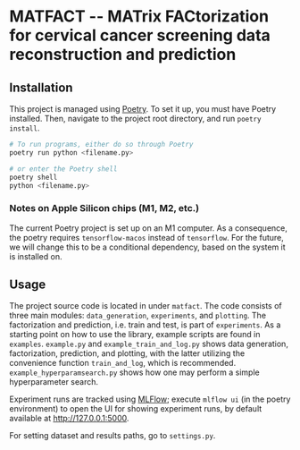 # MATFACT -- MATrix FACtorization for cervical cancer screening data reconstruction and prediction

## Installation
This project is managed using [Poetry](https://python-poetry.org/).
To set it up, you must have Poetry installed.
Then, navigate to the project root directory, and run `poetry install`.

```python
# To run programs, either do so through Poetry
poetry run python <filename.py>

# or enter the Poetry shell
poetry shell
python <filename.py>
```

### Notes on Apple Silicon chips (M1, M2, etc.)
The current Poetry project is set up on an M1 computer.
As a consequence, the poetry requires `tensorflow-macos` instead of `tensorflow`.
For the future, we will change this to be a conditional dependency, based on the system it is installed on.

## Usage
The project source code is located in under `matfact`.
The code consists of three main modules: `data_generation`, `experiments`, and `plotting`.
The factorization and prediction, i.e. train and test, is part of `experiments`.
As a starting point on how to use the library, example scripts are found in `examples`.
`example.py` and `example_train_and_log.py` shows data generation, factorization, prediction, and plotting, with the latter utilizing the convenience function `train_and_log`, which is recommended.
`example_hyperparamsearch.py` shows how one may perform a simple hyperparameter search.

Experiment runs are tracked using [MLFlow](https://mlflow.org/); execute `mlflow ui` (in the poetry environment) to open the UI for showing experiment runs, by default available at http://127.0.0.1:5000.

For setting dataset and results paths, go to `settings.py`.
